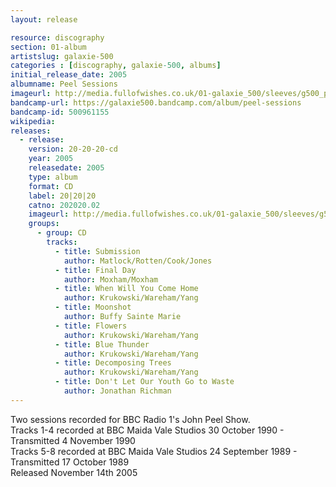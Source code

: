 ```yaml
---
layout: release

resource: discography
section: 01-album
artistslug: galaxie-500
categories : [discography, galaxie-500, albums]
initial_release_date: 2005
albumname: Peel Sessions
imageurl: http://media.fullofwishes.co.uk/01-galaxie_500/sleeves/g500_peelsessions.jpg
bandcamp-url: https://galaxie500.bandcamp.com/album/peel-sessions
bandcamp-id: 500961155
wikipedia: 
releases:
  - release:
    version: 20-20-20-cd
    year: 2005
    releasedate: 2005
    type: album
    format: CD
    label: 20|20|20
    catno: 202020.02
    imageurl: http://media.fullofwishes.co.uk/01-galaxie_500/sleeves/g500_peelsessions.jpg
    groups:
      - group: CD
        tracks:
          - title: Submission
            author: Matlock/Rotten/Cook/Jones
          - title: Final Day
            author: Moxham/Moxham
          - title: When Will You Come Home
            author: Krukowski/Wareham/Yang
          - title: Moonshot
            author: Buffy Sainte Marie
          - title: Flowers
            author: Krukowski/Wareham/Yang
          - title: Blue Thunder
            author: Krukowski/Wareham/Yang
          - title: Decomposing Trees
            author: Krukowski/Wareham/Yang
          - title: Don't Let Our Youth Go to Waste
            author: Jonathan Richman
---
```

Two sessions recorded for BBC Radio 1's John Peel Show.  
Tracks 1-4 recorded at BBC Maida Vale Studios 30 October 1990 - Transmitted 4 November 1990  
Tracks 5-8 recorded at BBC Maida Vale Studios 24 September 1989 - Transmitted 17 October 1989  
Released November 14th 2005